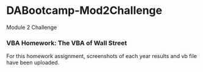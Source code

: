 # DABootcamp-Mod2Challenge
Module 2 Challenge

### VBA Homework: The VBA of Wall Street
For this homework assignment, screenshots of each year results and vb file have been uploaded.
